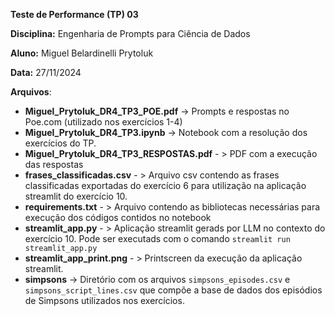 **Teste de Performance (TP) 03**

**Disciplina:** Engenharia de Prompts para Ciência de Dados

**Aluno:** Miguel Belardinelli Prytoluk

**Data:** 27/11/2024


**Arquivos**:

- **Miguel_Prytoluk_DR4_TP3_POE.pdf** -> Prompts e respostas no Poe.com (utilizado nos exercícios 1-4)
- **Miguel_Prytoluk_DR4_TP3.ipynb** -> Notebook com a resolução dos exercícios do TP.
- **Miguel_Prytoluk_DR4_TP3_RESPOSTAS.pdf** - > PDF com a execução das respostas
- **frases_classificadas.csv** - > Arquivo csv contendo as frases classificadas exportadas do exercício 6 para utilização na aplicação streamlit do exercício 10.
- **requirements.txt** - > Arquivo contendo as bibliotecas necessárias para execução dos códigos contidos no notebook
- **streamlit_app.py** - > Aplicação streamlit gerads por LLM no contexto do exercício 10. Pode ser executads com o comando `streamlit run streamlit_app.py `
- **streamlit_app_print.png** - > Printscreen da execução da aplicação streamlit.
- **simpsons** -> Diretório com os arquivos `simpsons_episodes.csv` e `simpsons_script_lines.csv` que compõe a base de dados dos episódios de Simpsons utilizados nos exercícios.